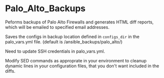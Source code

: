 # Palo_Alto_Backups
Peforms backups of Palo Alto Firewalls and generates HTML diff reports, which will be emailed to specified email addresses.

Saves the configs in backup location defined in ```configs_dir``` in the palo_vars.yml file. (default is /ansible_backups/palo_alto/<date>)

Need to update SSH credentials in palo_vars.yml.

Modify SED commands as approprate in your environment to cleanup dynamic lines in your configuration files, that you don't want included in the diffs.
